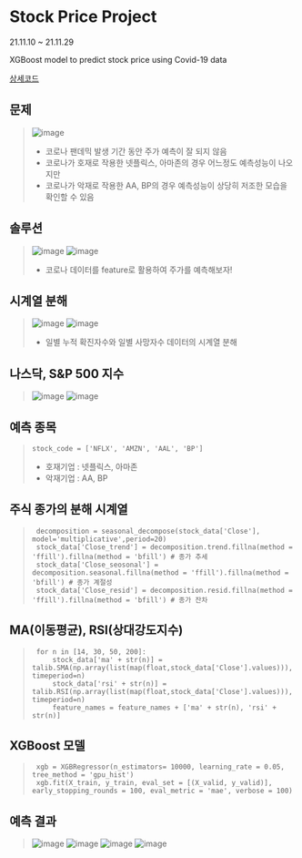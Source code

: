 # Stock Price Project

21.11.10 ~ 21.11.29 

XGBoost model to predict stock price using Covid-19 data

[상세코드](https://github.com/worldpapa/stockprice/blob/main/11_27_AI_class_stock%20(1).ipynb)

## 문제
> ![image](https://github.com/jungsungmoon/stock_price/blob/main/pic/%EC%83%88%20%ED%8F%B4%EB%8D%94/1.png)
> - 코로나 팬데믹 발생 기간 동안 주가 예측이 잘 되지 않음
> - 코로나가 호재로 작용한 넷플릭스, 아마존의 경우 어느정도 예측성능이 나오지만
> - 코로나가 악재로 작용한 AA, BP의 경우 예측성능이 상당히 저조한 모습을 확인할 수 있음

## 솔루션
> ![image](https://github.com/jungsungmoon/stock_price/blob/main/pic/%EC%83%88%20%ED%8F%B4%EB%8D%94/2.png) ![image](https://github.com/jungsungmoon/stock_price/blob/main/pic/%EC%83%88%20%ED%8F%B4%EB%8D%94/6.png)
> - 코로나 데이터를 feature로 활용하여 주가를 예측해보자!

## 시계열 분해
> ![image](https://github.com/jungsungmoon/stock_price/blob/main/pic/%EC%83%88%20%ED%8F%B4%EB%8D%94/3.png) ![image](https://github.com/jungsungmoon/stock_price/blob/main/pic/%EC%83%88%20%ED%8F%B4%EB%8D%94/7.png)
> - 일별 누적 확진자수와 일별 사망자수 데이터의 시계열 분해

## 나스닥, S&P 500 지수
> ![image](https://github.com/jungsungmoon/stock_price/blob/main/pic/%EC%83%88%20%ED%8F%B4%EB%8D%94/8.png) ![image](https://github.com/jungsungmoon/stock_price/blob/main/pic/%EC%83%88%20%ED%8F%B4%EB%8D%94/9.png)

## 예측 종목
> ```
> stock_code = ['NFLX', 'AMZN', 'AAL', 'BP']
> ```
> - 호재기업 : 넷플릭스, 아마존
> - 악재기업 : AA, BP

## 주식 종가의 분해 시계열
>```
>  decomposition = seasonal_decompose(stock_data['Close'], model='multiplicative',period=20) 
>  stock_data['Close_trend'] = decomposition.trend.fillna(method = 'ffill').fillna(method = 'bfill') # 종가 추세 
>  stock_data['Close_seosonal'] = decomposition.seasonal.fillna(method = 'ffill').fillna(method = 'bfill') # 종가 계절성 
>  stock_data['Close_resid'] = decomposition.resid.fillna(method = 'ffill').fillna(method = 'bfill') # 종가 잔차
>```

## MA(이동평균), RSI(상대강도지수)
>```
>  for n in [14, 30, 50, 200]:
>      stock_data['ma' + str(n)] = talib.SMA(np.array(list(map(float,stock_data['Close'].values))), timeperiod=n)
>      stock_data['rsi' + str(n)] = talib.RSI(np.array(list(map(float,stock_data['Close'].values))), timeperiod=n)
>      feature_names = feature_names + ['ma' + str(n), 'rsi' + str(n)]
>```

## XGBoost 모델
>```
>  xgb = XGBRegressor(n_estimators= 10000, learning_rate = 0.05, tree_method = 'gpu_hist')
>  xgb.fit(X_train, y_train, eval_set = [(X_valid, y_valid)], early_stopping_rounds = 100, eval_metric = 'mae', verbose = 100)
>```

## 예측 결과
> ![image](https://github.com/jungsungmoon/stock_price/blob/main/pic/%EC%83%88%20%ED%8F%B4%EB%8D%94/10.png) ![image](https://github.com/jungsungmoon/stock_price/blob/main/pic/%EC%83%88%20%ED%8F%B4%EB%8D%94/11.png)
> ![image](https://github.com/jungsungmoon/stock_price/blob/main/pic/%EC%83%88%20%ED%8F%B4%EB%8D%94/12.png) ![image](https://github.com/jungsungmoon/stock_price/blob/main/pic/%EC%83%88%20%ED%8F%B4%EB%8D%94/13.png)

